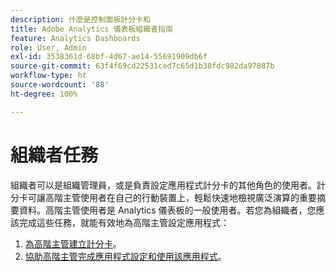 ```yaml
---
description: 什麼是控制面板計分卡和
title: Adobe Analytics 儀表板組織者指南
feature: Analytics Dashboards
role: User, Admin
exl-id: 3538361d-68bf-4d67-ae14-55691909db6f
source-git-commit: 63f4f69cd22531ced7c65d1b38fdc982da97887b
workflow-type: ht
source-wordcount: '88'
ht-degree: 100%

---
```


# 組織者任務

組織者可以是組織管理員，或是負責設定應用程式計分卡的其他角色的使用者。計分卡可讓高階主管使用者在自己的行動裝置上，輕鬆快速地檢視廣泛演算的重要摘要資料。高階主管使用者是 Analytics 儀表板的一般使用者。若您為組織者，您應該完成這些任務，就能有效地為高階主管設定應用程式：

1. [為高階主管建立計分卡](/help/analyze/mobile-app/create-scorecard.md)。
1. [協助高階主管完成應用程式設定和使用該應用程式](/help/analyze/mobile-app/set-up-execs.md)。



